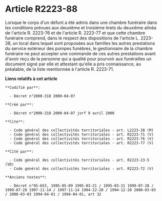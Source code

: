 # Article R2223-88

Lorsque le corps d'un défunt a été admis dans une chambre funéraire dans les conditions prévues aux deuxième et troisième
tirets du deuxième alinéa de l'article R. 2223-76 et de l'article R. 2223-77 et que cette chambre funéraire comprend, dans le
respect des dispositions de l'article L. 2223-38, un local dans lequel sont proposées aux familles les autres prestations du
service extérieur des pompes funèbres, le gestionnaire de la chambre funéraire ne peut accepter une commande de ces autres
prestations avant d'avoir reçu de la personne qui a qualité pour pourvoir aux funérailles un document signé par elle et
attestant qu'elle a pris connaissance, au préalable, de la liste mentionnée à l'article R. 2223-71.

**Liens relatifs à cet article**

	**Codifié par**:

	  - Décret n°2000-318 2000-04-07

	**Créé par**:

	  - Décret n°2000-318 2000-04-07 jorf 9 avril 2000

	**Cite**:

	  - Code général des collectivités territoriales - art. L2223-38 (M)
	  - Code général des collectivités territoriales - art. R2223-71 (V)
	  - Code général des collectivités territoriales - art. R2223-76 (V)
	  - Code général des collectivités territoriales - art. R2223-77 (V)

	**Cité par**:

	  - Code général des collectivités territoriales - art. R2223-23-5 (VD)
	  - Code général des collectivités territoriales - art. R2223-72 (V)

	**Anciens textes**:

	  - Décret n°95-653, 1995-05-09 1995-03-21 / 1995-03-21 1999-07-28 / 1999-07-28 1997-11-14 / 1997-11-14 1994-12-20 / 1994-12-20 2000-03-03 / 2000-03-03 1994-04-01 / 1994-04-01, art 32
